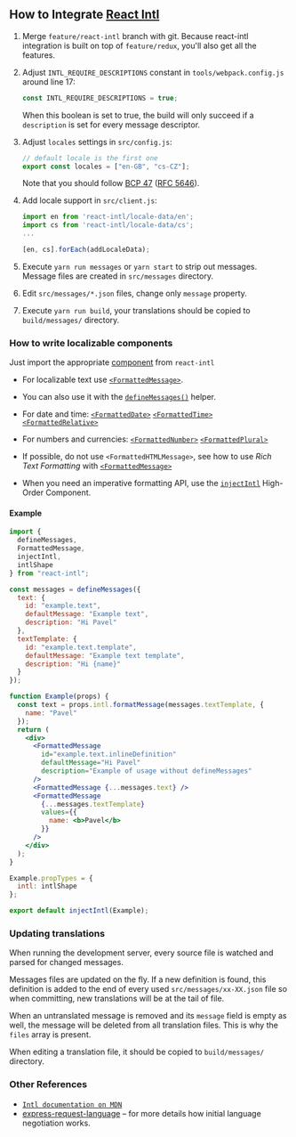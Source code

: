 ## How to Integrate [React Intl](https://github.com/yahoo/react-intl#react-intl)

1.  Merge `feature/react-intl` branch with git.
    Because react-intl integration is built on top of `feature/redux`, you'll also get all the features.

2.  Adjust `INTL_REQUIRE_DESCRIPTIONS` constant in `tools/webpack.config.js` around line 17:

    ```js
    const INTL_REQUIRE_DESCRIPTIONS = true;
    ```

    When this boolean is set to true, the build will only succeed if a `description` is set for every message descriptor.

3.  Adjust `locales` settings in `src/config.js`:

    ```js
    // default locale is the first one
    export const locales = ["en-GB", "cs-CZ"];
    ```

    Note that you should follow
    [BCP 47](https://tools.ietf.org/html/bcp47)
    ([RFC 5646](https://tools.ietf.org/html/rfc5646)).

4.  Add locale support in `src/client.js`:

    ```js
    import en from 'react-intl/locale-data/en';
    import cs from 'react-intl/locale-data/cs';
    ...

    [en, cs].forEach(addLocaleData);
    ```

5.  Execute `yarn run messages` or `yarn start` to strip out messages.
    Message files are created in `src/messages` directory.

6.  Edit `src/messages/*.json` files, change only `message` property.

7.  Execute `yarn run build`,
    your translations should be copied to `build/messages/` directory.

### How to write localizable components

Just import the appropriate [component](https://github.com/yahoo/react-intl/wiki#the-react-intl-module) from `react-intl`

* For localizable text use
  [`<FormattedMessage>`](https://github.com/yahoo/react-intl/wiki/Components#formattedmessage).
* You can also use it with
  the [`defineMessages()`](https://github.com/yahoo/react-intl/wiki/API#definemessages) helper.

* For date and time:
  [`<FormattedDate>`](https://github.com/yahoo/react-intl/wiki/Components#formatteddate)
  [`<FormattedTime>`](https://github.com/yahoo/react-intl/wiki/Components#formattedtime)
  [`<FormattedRelative>`](https://github.com/yahoo/react-intl/wiki/Components#formattedrelative)

* For numbers and currencies:
  [`<FormattedNumber>`](https://github.com/yahoo/react-intl/wiki/Components#formattednumber)
  [`<FormattedPlural>`](https://github.com/yahoo/react-intl/wiki/Components#formattedplural)

* If possible, do not use `<FormattedHTMLMessage>`, see how to use _Rich Text Formatting_ with
  [`<FormattedMessage>`](https://github.com/yahoo/react-intl/wiki/Components#formattedmessage)

* When you need an imperative formatting API, use the [`injectIntl`](https://github.com/yahoo/react-intl/wiki/API#injectintl) High-Order Component.

#### Example

```jsx
import {
  defineMessages,
  FormattedMessage,
  injectIntl,
  intlShape
} from "react-intl";

const messages = defineMessages({
  text: {
    id: "example.text",
    defaultMessage: "Example text",
    description: "Hi Pavel"
  },
  textTemplate: {
    id: "example.text.template",
    defaultMessage: "Example text template",
    description: "Hi {name}"
  }
});

function Example(props) {
  const text = props.intl.formatMessage(messages.textTemplate, {
    name: "Pavel"
  });
  return (
    <div>
      <FormattedMessage
        id="example.text.inlineDefinition"
        defaultMessage="Hi Pavel"
        description="Example of usage without defineMessages"
      />
      <FormattedMessage {...messages.text} />
      <FormattedMessage
        {...messages.textTemplate}
        values={{
          name: <b>Pavel</b>
        }}
      />
    </div>
  );
}

Example.propTypes = {
  intl: intlShape
};

export default injectIntl(Example);
```

### Updating translations

When running the development server, every source file is watched and parsed for changed messages.

Messages files are updated on the fly.
If a new definition is found, this definition is added to the end of every used `src/messages/xx-XX.json` file so when committing, new translations will be at the tail of file.

When an untranslated message is removed and its `message` field is empty as well, the message will be deleted from all translation files. This is why the `files` array is present.

When editing a translation file, it should be copied to `build/messages/` directory.

### Other References

* [`Intl documentation on MDN`](https://developer.mozilla.org/en/docs/Web/JavaScript/Reference/Global_Objects/Intl)
* [express-request-language](https://github.com/tinganho/express-request-language#readme)
  – for more details how initial language negotiation works.
